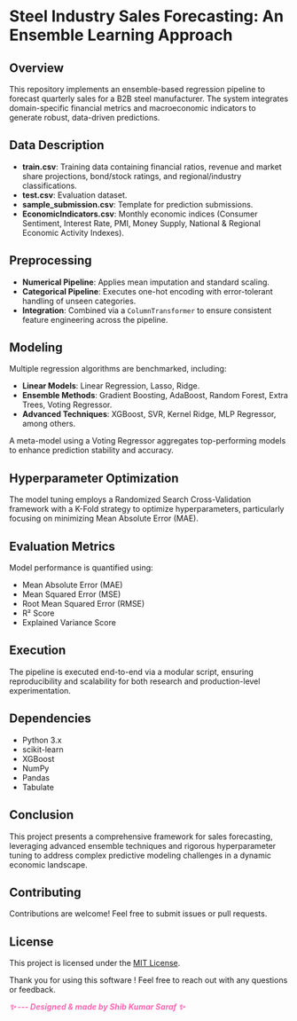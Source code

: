 # **Steel Industry Sales Forecasting: An Ensemble Learning Approach**

## Overview
This repository implements an ensemble-based regression pipeline to forecast quarterly sales for a B2B steel manufacturer. The system integrates domain-specific financial metrics and macroeconomic indicators to generate robust, data-driven predictions.

## Data Description
- **train.csv**: Training data containing financial ratios, revenue and market share projections, bond/stock ratings, and regional/industry classifications.
- **test.csv**: Evaluation dataset.
- **sample_submission.csv**: Template for prediction submissions.
- **EconomicIndicators.csv**: Monthly economic indices (Consumer Sentiment, Interest Rate, PMI, Money Supply, National & Regional Economic Activity Indexes).

## Preprocessing
- **Numerical Pipeline**: Applies mean imputation and standard scaling.
- **Categorical Pipeline**: Executes one-hot encoding with error-tolerant handling of unseen categories.
- **Integration**: Combined via a `ColumnTransformer` to ensure consistent feature engineering across the pipeline.

## Modeling
Multiple regression algorithms are benchmarked, including:
- **Linear Models**: Linear Regression, Lasso, Ridge.
- **Ensemble Methods**: Gradient Boosting, AdaBoost, Random Forest, Extra Trees, Voting Regressor.
- **Advanced Techniques**: XGBoost, SVR, Kernel Ridge, MLP Regressor, among others.
  
A meta-model using a Voting Regressor aggregates top-performing models to enhance prediction stability and accuracy.

## Hyperparameter Optimization
The model tuning employs a Randomized Search Cross-Validation framework with a K-Fold strategy to optimize hyperparameters, particularly focusing on minimizing Mean Absolute Error (MAE).

## Evaluation Metrics
Model performance is quantified using:
- Mean Absolute Error (MAE)
- Mean Squared Error (MSE)
- Root Mean Squared Error (RMSE)
- R² Score
- Explained Variance Score

## Execution
The pipeline is executed end-to-end via a modular script, ensuring reproducibility and scalability for both research and production-level experimentation.

## Dependencies
- Python 3.x
- scikit-learn
- XGBoost
- NumPy
- Pandas
- Tabulate

## Conclusion
This project presents a comprehensive framework for sales forecasting, leveraging advanced ensemble techniques and rigorous hyperparameter tuning to address complex predictive modeling challenges in a dynamic economic landscape.

## Contributing

Contributions are welcome! Feel free to submit issues or pull requests.


## License

This project is licensed under the [MIT License](LICENSE).

Thank you for using this software ! Feel free to reach out with any questions or feedback.

<em style="color: #ff66b2; font-weight: bold;">✨ --- Designed & made by Shib Kumar Saraf ✨</em>
